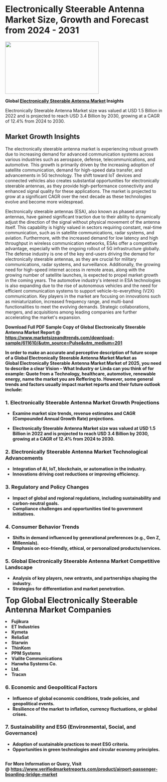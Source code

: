 <H1>Electronically Steerable Antenna Market Size, Growth and Forecast from 2024 - 2031</H1><img class="aligncenter size-medium wp-image-584254" src="https://thirdeyenews.in/wp-content/uploads/2024/09/Global-Market-Research-300x168.jpeg" alt="" width="300" height="168" /><p><strong>Global&nbsp;<a href="https://www.marketsizeandtrends.com/download-sample/611610/&amp;utm_source=Pulse&amp;utm_medium=201">Electronically Steerable Antenna Market</a> Insights</strong></p><p>Electronically Steerable Antenna Market size was valued at USD 1.5 Billion in 2022 and is projected to reach USD 3.4 Billion by 2030, growing at a CAGR of 12.4% from 2024 to 2030.</p><p><h2>Market Growth Insights</h2> <p>The electronically steerable antenna market is experiencing robust growth due to increasing demand for advanced communication systems across various industries such as aerospace, defense, telecommunications, and automotive. This growth is primarily driven by the increasing adoption of satellite communication, demand for high-speed data transfer, and advancements in 5G technology. The shift toward IoT devices and connected vehicles also creates substantial opportunities for electronically steerable antennas, as they provide high-performance connectivity and enhanced signal quality for these applications. The market is projected to grow at a significant CAGR over the next decade as these technologies evolve and become more widespread.</p> <p><strong></strong></p> <p>Electronically steerable antennas (ESA), also known as phased array antennas, have gained significant traction due to their ability to dynamically adjust the direction of the signal without physical movement of the antenna itself. This capability is highly valued in sectors requiring constant, real-time communication, such as in satellite communications, radar systems, and aviation. Furthermore, with the increased demand for low latency and high throughput in wireless communication networks, ESAs offer a competitive advantage, especially with the ongoing rollout of 5G infrastructure globally. The defense industry is one of the key end-users driving the demand for electronically steerable antennas, as they are crucial for military communications, radar systems, and surveillance. Additionally, the growing need for high-speed internet access in remote areas, along with the growing number of satellite launches, is expected to propel market growth in the coming years. The automotive industry's interest in ESA technologies is also expanding due to the rise of autonomous vehicles and the need for efficient communication systems to support vehicle-to-everything (V2X) communication. Key players in the market are focusing on innovations such as miniaturization, increased frequency range, and multi-band functionalities to meet the evolving demands. Strategic collaborations, mergers, and acquisitions among leading companies are further accelerating the market's expansion.</p> <p><strong></p><p><span class=""><strong>Download Full PDF Sample Copy of Global Electronically Steerable Antenna Market Report</strong> @ <a href="https://www.marketsizeandtrends.com/download-sample/611610/&amp;utm_source=Pulse&amp;utm_medium=201" target="_blank">https://www.marketsizeandtrends.com/download-sample/611610/&amp;utm_source=Pulse&amp;utm_medium=201</a></span></p><p>In order to make an accurate and perceptive description of future scope of a Global&nbsp;Electronically Steerable Antenna Market Market as Global&nbsp;Electronically Steerable Antenna Market Market of 2025, you need to describe a clear Vision &ndash; What Industry or Linda can you think of for example: Quote from a Technology, healthcare, automotive, renewable energy, name the market you are Reffering to. However, some general trends and factors usually impact market reports and their future outlook include:</p><h3>1.&nbsp;<strong>Electronically Steerable Antenna Market Growth Projections</strong></h3><ul><li>Examine market size trends, revenue estimates and CAGR (Compounded Annual Growth Rate) projections.</li><li><p>Electronically Steerable Antenna Market size was valued at USD 1.5 Billion in 2022 and is projected to reach USD 3.4 Billion by 2030, growing at a CAGR of 12.4% from 2024 to 2030.</p></li></ul><h3>2.&nbsp;<strong>Electronically Steerable Antenna Market Technological Advancements</strong></h3><ul><li>Integration of AI, IoT, blockchain, or automation in the industry.</li><li>Innovations driving cost reductions or improving efficiency.</li></ul><h3>3.&nbsp;<strong>Regulatory and Policy Changes</strong></h3><ul><li>Impact of global and regional regulations, including sustainability and carbon-neutral goals.</li><li>Compliance challenges and opportunities tied to government initiatives.</li></ul><h3>4.&nbsp;<strong>Consumer Behavior Trends</strong></h3><ul><li>Shifts in demand influenced by generational preferences (e.g., Gen Z, Millennials).</li><li>Emphasis on eco-friendly, ethical, or personalized products/services.</li></ul><h3>5.&nbsp;<strong>Global Electronically Steerable Antenna Market Competitive Landscape</strong></h3><ul><li>Analysis of key players, new entrants, and partnerships shaping the industry.</li><li>Strategies for differentiation and market penetration.</li></ul><p data-pm-slice="1 1 []"><span style="color: inherit; font-family: inherit; font-size: 25px;">Top Global Electronically Steerable Antenna Market Companies</span></p><div class="" data-test-id=""><p><li>Fujikura</li><li> ET Industries</li><li> Kymeta</li><li> ReliaSat</li><li> Starwin</li><li> ThinKom</li><li> PPM Systems</li><li> Vialite Communications</li><li> Hanwha Systems Co.</li><li> Ltd.</li><li> Tracxn</li></p></div><h3>6.&nbsp;<strong>Economic and Geopolitical Factors</strong></h3><ul><li>Influence of global economic conditions, trade policies, and geopolitical events.</li><li>Resilience of the market to inflation, currency fluctuations, or global crises.</li></ul><h3>7.&nbsp;<strong>Sustainability and ESG (Environmental, Social, and Governance)</strong></h3><ul><li>Adoption of sustainable practices to meet ESG criteria.</li><li>Opportunities in green technologies and circular economy principles.</li></ul><h2><strong style="font-size: 14px;">For More Information or Query, Visit @&nbsp;</strong><a style="background-color: #ffffff; font-size: 14px;" href="https://www.marketsizeandtrends.com/report/electronically-steerable-antenna-market/" target="_blank">https://www.verifiedmarketreports.com/product/airport-passenger-boarding-bridge-market</a></h2>